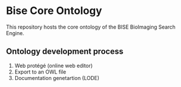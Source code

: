 # Bise Core Ontology

This repository hosts the core ontology of the BISE BioImaging Search Engine. 

## Ontology development process 
1. Web protégé (online web editor)
2. Export to an OWL file
3. Documentation genetartion (LODE)
